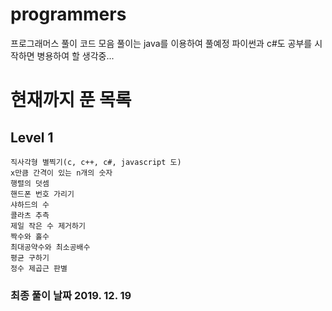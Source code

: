 # programmers
 프로그래머스 풀이 코드 모음
 풀이는 java를 이용하여 풀예정
 파이썬과 c#도 공부를 시작하면 병용하여 할 생각중...

# 현재까지 푼 목록
## Level 1
	직사각형 별찍기(c, c++, c#, javascript 도)
	x만큼 간격이 있는 n개의 숫자
	행렬의 덧셈
	핸드폰 번호 가리기
	샤하드의 수
	콜라츠 추측
	제일 작은 수 제거하기
	짝수와 홀수
	최대공약수와 최소공배수
	평균 구하기
	정수 제곱근 판별



### 최종 풀이 날짜 2019. 12. 19
